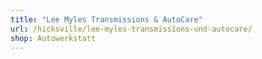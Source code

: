 ```yaml
---
title: "Lee Myles Transmissions & AutoCare"
url: /hicksville/lee-myles-transmissions-und-autocare/
shop: Autowerkstatt
---
```

